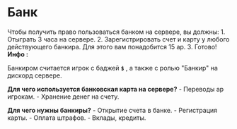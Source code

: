 # Банк

Чтобы получить право пользоваться банком на сервере, вы должны: 1. Отыграть 3 часа на сервере. 2. Зарегистрировать счет и карту у любого действующего банкира. Для этого вам понадобится 15 ар. 3. Готово! **Инфо :**

Банкиром считается игрок с баджей **`$`** , а также с ролью "Банкир" на дискорд сервере.

**Для чего используется банковская карта на сервере?** - Переводы ар игрокам. - Хранение денег на счету.

**Для чего нужны банкиры?** - Открытие счета в банке. - Регистрация карты. - Оплата штрафов. - Вклады, кредиты.
